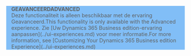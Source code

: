 <blockquote STYLE="background: #81BEF7;border-left:None"><span data-ttu-id="0bb0d-101"><b>GEAVANCEERD</b></span><span class="sxs-lookup"><span data-stu-id="0bb0d-101"><b>ADVANCED</b></span></span><br /><span data-ttu-id="0bb0d-102">Deze functionaliteit is alleen beschikbaar met de ervaring Geavanceerd.</span><span class="sxs-lookup"><span data-stu-id="0bb0d-102">This functionality is only available with the Advanced experience.</span></span> <span data-ttu-id="0bb0d-103">Zie [Uw Dynamics 365 Business edition-ervaring aanpassen](../ui-experiences.md)  voor meer informatie.</span><span class="sxs-lookup"><span data-stu-id="0bb0d-103">For more information, see [Customizing Your Dynamics 365 Business edition  Experience](../ui-experiences.md) </span></span></blockquote>
